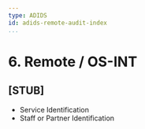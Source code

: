 ```yaml
---
type: ADIDS
id: adids-remote-audit-index
...
```


#   6. Remote / OS-INT

## [STUB]

  * Service Identification
  * Staff or Partner Identification

